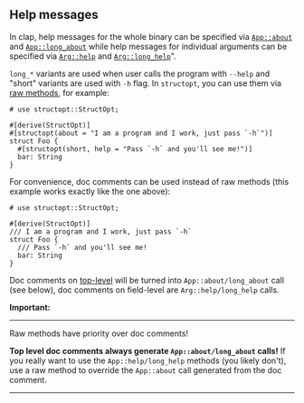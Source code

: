 ## Help messages

In clap, help messages for the whole binary can be specified
via [`App::about`] and [`App::long_about`] while help messages
for individual arguments can be specified via [`Arg::help`] and [`Arg::long_help`]".

`long_*` variants are used when user calls the program with
`--help` and "short" variants are used with `-h` flag. In `structopt`,
you can use them via [raw methods](#raw-methods), for example:

```
# use structopt::StructOpt;

#[derive(StructOpt)]
#[structopt(about = "I am a program and I work, just pass `-h`")]
struct Foo {
  #[structopt(short, help = "Pass `-h` and you'll see me!")]
  bar: String
}
```

For convenience, doc comments can be used instead of raw methods
(this example works exactly like the one above):

```
# use structopt::StructOpt;

#[derive(StructOpt)]
/// I am a program and I work, just pass `-h`
struct Foo {
  /// Pass `-h` and you'll see me!
  bar: String
}
```

Doc comments on [top-level](#magical-methods) will be turned into
`App::about/long_about` call (see below), doc comments on field-level are
`Arg::help/long_help` calls.

**Important:**
_________________

Raw methods have priority over doc comments!

**Top level doc comments always generate `App::about/long_about` calls!**
If you really want to use the `App::help/long_help` methods (you likely don't),
use a raw method to override the `App::about` call generated from the doc comment.
__________________

[`App::about`]:      https://docs.rs/clap/2/clap/struct.App.html#method.about
[`App::long_about`]: https://docs.rs/clap/2/clap/struct.App.html#method.long_about
[`Arg::help`]:       https://docs.rs/clap/2/clap/struct.Arg.html#method.help
[`Arg::long_help`]:  https://docs.rs/clap/2/clap/struct.Arg.html#method.long_help